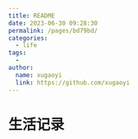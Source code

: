 ```yaml
---
title: README
date: 2023-06-30 09:28:30
permalink: /pages/bd79bd/
categories:
  - life
tags:
  - 
author: 
  name: xugaoyi
  link: https://github.com/xugaoyi
---
```

# 生活记录
